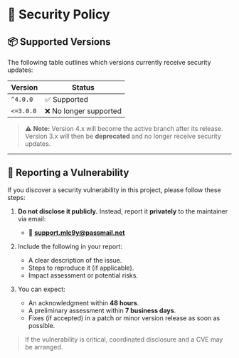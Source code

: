 # 🔐 Security Policy

## 📦 Supported Versions

The following table outlines which versions currently receive security updates:

| Version  | Status                |
| -------- | --------------------- |
| `^4.0.0` | ✅ Supported           |
| `<=3.0.0` | ❌ No longer supported |

> ⚠️ **Note:** Version 4.x will become the active branch after its release. Version 3.x will then be **deprecated** and no longer receive security updates.

---

## 📣 Reporting a Vulnerability

If you discover a security vulnerability in this project, please follow these steps:

1. **Do not disclose it publicly.**
   Instead, report it **privately** to the maintainer via email:

   * 📧 **[support.mlc9y@passmail.net](support.mlc9y@passmail.net)**

2. Include the following in your report:

   * A clear description of the issue.
   * Steps to reproduce it (if applicable).
   * Impact assessment or potential risks.

3. You can expect:

   * An acknowledgment within **48 hours**.
   * A preliminary assessment within **7 business days**.
   * Fixes (if accepted) in a patch or minor version release as soon as possible.

> If the vulnerability is critical, coordinated disclosure and a CVE may be arranged.
